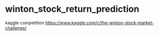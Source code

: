 # winton_stock_return_prediction
kaggle competition https://www.kaggle.com/c/the-winton-stock-market-challenge/
